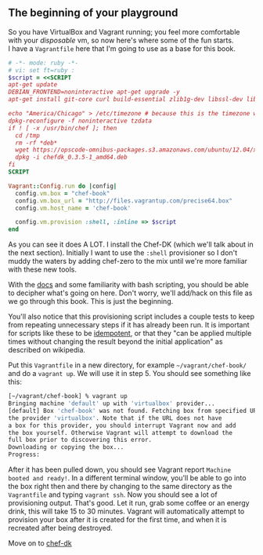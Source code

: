The beginning of your playground
-------------------------------

So you have VirtualBox and Vagrant running; you feel more comfortable with your 
_disposable_ vm, so now here's where some of the fun starts.  
I have a `Vagrantfile` here that I'm going to use as a base for this book.

```ruby
# -*- mode: ruby -*-
# vi: set ft=ruby :
$script = <<SCRIPT
apt-get update
DEBIAN_FRONTEND=noninteractive apt-get upgrade -y
apt-get install git-core curl build-essential zlib1g-dev libssl-dev libreadline6-dev libyaml-dev -y

echo "America/Chicago" > /etc/timezone # because this is the timezone where I live ;)
dpkg-reconfigure -f noninteractive tzdata
if ! [ -x /usr/bin/chef ]; then
  cd /tmp
  rm -rf *deb*
  wget https://opscode-omnibus-packages.s3.amazonaws.com/ubuntu/12.04/x86_64/chefdk_0.3.5-1_amd64.deb
  dpkg -i chefdk_0.3.5-1_amd64.deb
fi
SCRIPT

Vagrant::Config.run do |config|
  config.vm.box = "chef-book"
  config.vm.box_url = "http://files.vagrantup.com/precise64.box"
  config.vm.host_name = 'chef-book'

  config.vm.provision :shell, :inline => $script
end
```

As you can see it does A LOT. I install the Chef-DK 
(which we'll talk about in the next section). Initially I want to use the 
`:shell` provisioner so I don't muddy the waters by adding chef-zero to the mix 
until we're more familiar with these new tools. 

With the [docs](http://docs.vagrantup.com/v2/) and some familiarity with bash 
scripting, you should be able to decipher what's going on here. Don't worry, 
we'll add/hack on this file as we go through this book. This is just the beginning.

You'll also notice that this provisioning script includes a couple tests to keep 
from repeating unnecessary steps if it has already been run.  It is important 
for scripts like these to be [idempotent](http://en.wikipedia.org/wiki/Idempotence), 
or that they "can be applied multiple times without changing the result beyond 
the initial application" as described on wikipedia.

Put this `Vagrantfile` in a new directory, for example `~/vagrant/chef-book/` and do 
a `vagrant up`. We will use it in step 5. You should see something like this:

```bash
[~/vagrant/chef-book] % vagrant up
Bringing machine 'default' up with 'virtualbox' provider...
[default] Box 'chef-book' was not found. Fetching box from specified URL for
the provider 'virtualbox'. Note that if the URL does not have
a box for this provider, you should interrupt Vagrant now and add
the box yourself. Otherwise Vagrant will attempt to download the
full box prior to discovering this error.
Downloading or copying the box...
Progress:
```

After it has been pulled down, you should see Vagrant report 
`Machine booted and ready!`. In a different terminal window, you'll be able to 
go into the box right then and there by changing to the same directory as the 
`Vagrantfile` and typing `vagrant ssh`. Now you should see a lot of provisioning 
output. That's good. Let it run, grab some coffee or an energy drink, this will 
take 15 to 30 minutes. Vagrant will automatically attempt to provision your box 
after it is created for the first time, and when it is recreated after being 
destroyed.

Move on to [chef-dk](04-chef-dk-install.md)

